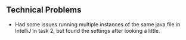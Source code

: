 # 

## Technical Problems
* Had some issues running multiple instances of the same java file in IntelliJ in task 2, but found the settings after looking a little.
